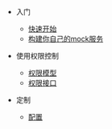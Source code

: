 * 入门

  * [快速开始](quickstart.md)
  * [构建你自己的mock服务](buildmock.md)

* 使用权限控制
  
  * [权限模型](permission.md)
  * [权限接口](permissionapi.md)

* 定制
  
  * [配置](configuration.md)